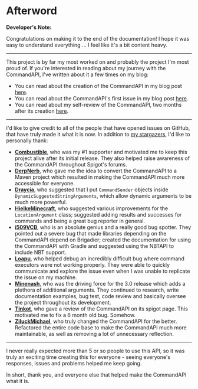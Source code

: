 # Afterword

<div class="example">

**Developer's Note:**

Congratulations on making it to the end of the documentation! I hope it was easy to understand everything ... I feel like it's a bit content heavy.

-----

This project is by far my most worked on and probably the project I'm most proud of. If you're interested in reading about my journey with the CommandAPI, I've written about it a few times on my blog:

- You can read about the creation of the CommandAPI in my blog post [here](https://www.jorel.dev/blog/Creating-the-CommandAPI/).
- You can read about the CommandAPI's first issue in my blog post [here](https://www.jorel.dev/blog/Run-commands-as-chickens/).
- You can read about my self-review of the CommandAPI, two months after its creation [here](https://www.jorel.dev/blog/Return-of-the-Command-API/).

-----

I'd like to give credit to all of the people that have opened issues on GitHub, that have truly made it what it is now. In addition to [my stargazers](https://github.com/JorelAli/1.13-Command-API/stargazers), I'd like to personally thank:
- **[Combustible](https://github.com/Combustible)**, who was my #1 supporter and motivated me to keep this project alive after its initial release. They also helped raise awareness of the CommandAPI throughout Spigot's forums.
- **[DerpNerb](https://github.com/DerpNerb)**, who gave me the idea to convert the CommandAPI to a Maven project which resulted in making the CommandAPI much more accessible for everyone.
- **[Draycia](https://github.com/Draycia)**, who suggested that I put `CommandSender` objects inside `DynamicSuggestedStringArguments`, which allow dynamic arguments to be much more powerful.
- **[HielkeMinecraft](https://github.com/HielkeMinecraft)**, who suggested various improvements for the `LocationArgument` class; suggested adding results and successes for commands and being a great bug reporter in general.
- **[i509VCB](https://github.com/i509VCB)**, who is an absolute genius and a really good bug spotter. They pointed out a severe bug that made libraries depending on the CommandAPI depend on Brigadier; created the documentation for using the CommandAPI with Gradle and suggested using the NBTAPI to include NBT support.
- **[Loapu](https://github.com/Loapu)**, who helped debug an incredibly difficult bug where command executors were not working properly. They were able to quickly communicate and explore the issue even when I was unable to replicate the issue on my machine.
- **[Minenash](https://github.com/Minenash)**, who was the driving force for the 3.0 release which adds a plethora of additional arguments. They continued to research, write documentation examples, bug test, code review and basically oversee the project throughout its development.
- **[Tinkot](https://github.com/Tinkot)**, who gave a review of the CommandAPI on its spigot page. This motivated me to fix a 6 month old bug. Somehow.
- **[ZiluckMichael](https://github.com/ZiluckMichael)**, who truly changed the CommandAPI for the better. Refactored the entire code base to make the CommandAPI much more maintainable, as well as removing a lot of unnecessary reflection.

-----

I never really expected more than 5 or so people to use this API, so it was truly an exciting time creating this for everyone - seeing everyone's responses, issues and problems helped me keep going.

In short, thank you, and everyone else that helped make the CommandAPI what it is.

</div>